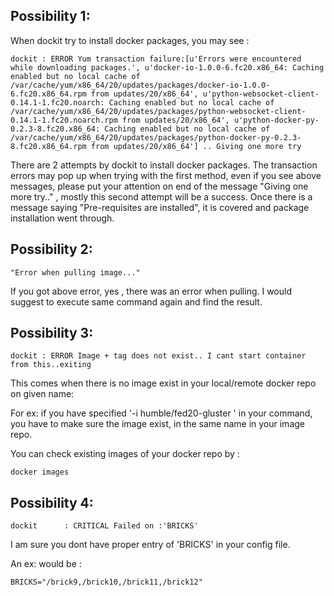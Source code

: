 ## Possibility 1: 

When dockit try to install docker packages, you may see :

```
dockit : ERROR Yum transaction failure:[u'Errors were encountered while downloading packages.', u'docker-io-1.0.0-6.fc20.x86_64: Caching enabled but no local cache of /var/cache/yum/x86_64/20/updates/packages/docker-io-1.0.0-6.fc20.x86_64.rpm from updates/20/x86_64', u'python-websocket-client-0.14.1-1.fc20.noarch: Caching enabled but no local cache of /var/cache/yum/x86_64/20/updates/packages/python-websocket-client-0.14.1-1.fc20.noarch.rpm from updates/20/x86_64', u'python-docker-py-0.2.3-8.fc20.x86_64: Caching enabled but no local cache of /var/cache/yum/x86_64/20/updates/packages/python-docker-py-0.2.3-8.fc20.x86_64.rpm from updates/20/x86_64'] .. Giving one more try

```

There are 2 attempts by dockit to install docker packages. The transaction errors may pop up when trying with the first method, even if you see above messages, please put your attention on end of the message "Giving one more try.." ,  mostly this second attempt will be a success. Once there is a message saying "Pre-requisites are installed", it is covered and package installation went through.


## Possibility 2:

```
"Error when pulling image..." 
```
If you got above error, yes , there was an error when pulling. I would suggest to execute same command again and find the result.

## Possibility 3:

```
dockit : ERROR Image + tag does not exist.. I cant start container from this..exiting
```

This comes when there is no image exist in your local/remote docker repo on given name:

For ex: if you have specified '-i humble/fed20-gluster ' in your command, you have to make sure the image exist, in the same name in your image repo.

You can check existing images of your docker repo by :

```
docker images 
```
## Possibility 4:

```
dockit      : CRITICAL Failed on :'BRICKS'
```

I am sure you dont have proper entry of 'BRICKS' in your config file.

An ex: would be :
```
BRICKS="/brick9,/brick10,/brick11,/brick12"
```


